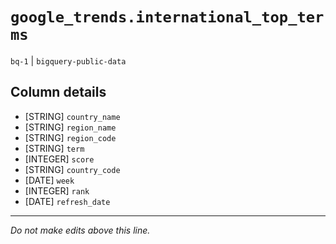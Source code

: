 # `google_trends.international_top_terms`
`bq-1` | `bigquery-public-data`

## Column details
* [STRING]    `country_name`
* [STRING]    `region_name`
* [STRING]    `region_code`
* [STRING]    `term`
* [INTEGER]   `score`
* [STRING]    `country_code`
* [DATE]      `week`
* [INTEGER]   `rank`
* [DATE]      `refresh_date`

-------------------------------------------------------------------------------
*Do not make edits above this line.*
